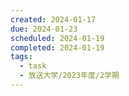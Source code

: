 ```yaml
---
created: 2024-01-17
due: 2024-01-23
scheduled: 2024-01-19
completed: 2024-01-19
tags:
  - task
  - 放送大学/2023年度/2学期
---
```

